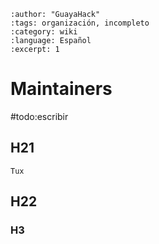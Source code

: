 ```{post} 2023-06-30
:author: "GuayaHack"
:tags: organización, incompleto
:category: wiki
:language: Español
:excerpt: 1
```

# Maintainers

#todo:escribir

## H21


```{figure} template.md-data/tux.png
Tux
```



## H22

### H3


